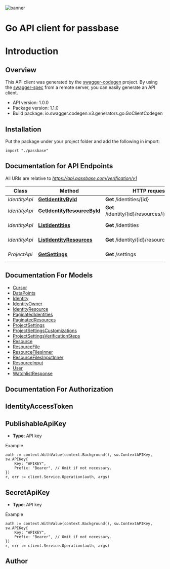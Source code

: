 ![banner](https://passbase-sdk-banner.netlify.app/go.png)

# Go API client for passbase

# Introduction

## Overview
This API client was generated by the [swagger-codegen](https://github.com/swagger-api/swagger-codegen) project.  By using the [swagger-spec](https://github.com/swagger-api/swagger-spec) from a remote server, you can easily generate an API client.

- API version: 1.0.0
- Package version: 1.1.0
- Build package: io.swagger.codegen.v3.generators.go.GoClientCodegen

## Installation
Put the package under your project folder and add the following in import:
```golang
import "./passbase"
```

## Documentation for API Endpoints

All URIs are relative to *https://api.passbase.com/verification/v1*

Class | Method | HTTP request | Description
------------ | ------------- | ------------- | -------------
*IdentityApi* | [**GetIdentityById**](docs/IdentityApi.md#getidentitybyid) | **Get** /identities/{id} | Get identity
*IdentityApi* | [**GetIdentityResourceById**](docs/IdentityApi.md#getidentityresourcebyid) | **Get** /identity/{id}/resources/{resource_id} | Get resource
*IdentityApi* | [**ListIdentities**](docs/IdentityApi.md#listidentities) | **Get** /identities | List identities
*IdentityApi* | [**ListIdentityResources**](docs/IdentityApi.md#listidentityresources) | **Get** /identity/{id}/resources | List resources
*ProjectApi* | [**GetSettings**](docs/ProjectApi.md#getsettings) | **Get** /settings | Get project settings

## Documentation For Models

 - [Cursor](docs/Cursor.md)
 - [DataPoints](docs/DataPoints.md)
 - [Identity](docs/Identity.md)
 - [IdentityOwner](docs/IdentityOwner.md)
 - [IdentityResource](docs/IdentityResource.md)
 - [PaginatedIdentities](docs/PaginatedIdentities.md)
 - [PaginatedResources](docs/PaginatedResources.md)
 - [ProjectSettings](docs/ProjectSettings.md)
 - [ProjectSettingsCustomizations](docs/ProjectSettingsCustomizations.md)
 - [ProjectSettingsVerificationSteps](docs/ProjectSettingsVerificationSteps.md)
 - [Resource](docs/Resource.md)
 - [ResourceFile](docs/ResourceFile.md)
 - [ResourceFilesInner](docs/ResourceFilesInner.md)
 - [ResourceFilesInputInner](docs/ResourceFilesInputInner.md)
 - [ResourceInput](docs/ResourceInput.md)
 - [User](docs/User.md)
 - [WatchlistResponse](docs/WatchlistResponse.md)

## Documentation For Authorization

## IdentityAccessToken
## PublishableApiKey
- **Type**: API key 

Example
```golang
auth := context.WithValue(context.Background(), sw.ContextAPIKey, sw.APIKey{
	Key: "APIKEY",
	Prefix: "Bearer", // Omit if not necessary.
})
r, err := client.Service.Operation(auth, args)
```
## SecretApiKey
- **Type**: API key 

Example
```golang
auth := context.WithValue(context.Background(), sw.ContextAPIKey, sw.APIKey{
	Key: "APIKEY",
	Prefix: "Bearer", // Omit if not necessary.
})
r, err := client.Service.Operation(auth, args)
```

## Author


